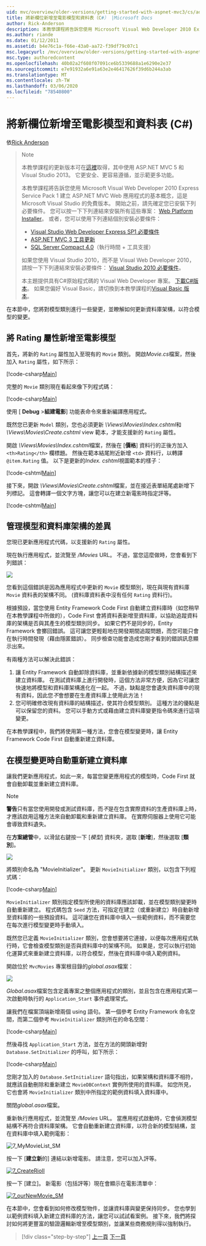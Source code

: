 ```yaml
---
uid: mvc/overview/older-versions/getting-started-with-aspnet-mvc3/cs/adding-a-new-field
title: 將新欄位新增至電影模型和資料表（C#） |Microsoft Docs
author: Rick-Anderson
description: 本教學課程將告訴您使用 Microsoft Visual Web Developer 2010 Express Service Pack 1 建立 ASP.NET MVC Web 應用程式的基本概念，也就是 。
ms.author: riande
ms.date: 01/12/2011
ms.assetid: b4e76c1a-f66e-43a0-aa72-f39df79c07c1
msc.legacyurl: /mvc/overview/older-versions/getting-started-with-aspnet-mvc3/cs/adding-a-new-field
msc.type: authoredcontent
ms.openlocfilehash: 40b02a2f608f07091ce6b5339688a1e6290e2e37
ms.sourcegitcommit: e7e91932a6e91a63e2e46417626f39d6b244a3ab
ms.translationtype: MT
ms.contentlocale: zh-TW
ms.lasthandoff: 03/06/2020
ms.locfileid: "78540800"
---
```

# <a name="adding-a-new-field-to-the-movie-model-and-table-c"></a>將新欄位新增至電影模型和資料表 (C#)

依[Rick Anderson](https://twitter.com/RickAndMSFT)

> > [!NOTE]
> > 本教學課程的更新版本可在[這裡](../../../getting-started/introduction/getting-started.md)取得，其中使用 ASP.NET MVC 5 和 Visual Studio 2013。 它更安全、更容易遵循，並示範更多功能。
> 
> 
> 本教學課程將告訴您使用 Microsoft Visual Web Developer 2010 Express Service Pack 1 建立 ASP.NET MVC Web 應用程式的基本概念，這是 Microsoft Visual Studio 的免費版本。 開始之前，請先確定您已安裝下列必要條件。 您可以按一下下列連結來安裝所有這些專案： [Web Platform Installer](https://www.microsoft.com/web/gallery/install.aspx?appid=VWD2010SP1Pack)。 或者，您可以使用下列連結個別安裝必要條件：
> 
> - [Visual Studio Web Developer Express SP1 必要條件](https://www.microsoft.com/web/gallery/install.aspx?appid=VWD2010SP1Pack)
> - [ASP.NET MVC 3 工具更新](https://www.microsoft.com/web/gallery/install.aspx?appsxml=&amp;appid=MVC3)
> - [SQL Server Compact 4.0](https://www.microsoft.com/web/gallery/install.aspx?appid=SQLCE;SQLCEVSTools_4_0)（執行時間 + 工具支援）
> 
> 如果您使用 Visual Studio 2010，而不是 Visual Web Developer 2010，請按一下下列連結來安裝必要條件： [Visual Studio 2010 必要條件](https://www.microsoft.com/web/gallery/install.aspx?appsxml=&amp;appid=VS2010SP1Pack)。
> 
> 本主題提供具有C#原始程式碼的 Visual Web Developer 專案。 [下載C#版本](https://code.msdn.microsoft.com/Introduction-to-MVC-3-10d1b098)。 如果您偏好 Visual Basic，請切換到本教學課程的[Visual Basic 版本](../vb/intro-to-aspnet-mvc-3.md)。

在本節中，您將對模型類別進行一些變更，並瞭解如何更新資料庫架構，以符合模型的變更。

## <a name="adding-a-rating-property-to-the-movie-model"></a>將 Rating 屬性新增至電影模型

首先，將新的 `Rating` 屬性加入至現有的 `Movie` 類別。 開啟*Movie.cs*檔案，然後加入 `Rating` 屬性，如下所示：

[!code-csharp[Main](adding-a-new-field/samples/sample1.cs)]

完整的 `Movie` 類別現在看起來像下列程式碼：

[!code-csharp[Main](adding-a-new-field/samples/sample2.cs)]

使用 [ **Debug** &gt;**組建電影**] 功能表命令來重新編譯應用程式。

既然您已更新 `Model` 類別，您也必須更新 *\Views\Movies\Index.cshtml*和 *\Views\Movies\Create.cshtml* view 範本，才能支援新的 `Rating` 屬性。

開啟 *\Views\Movies\Index.cshtml*檔案，然後在 [**價格**] 資料行的正後方加入 `<th>Rating</th>` 欄標題。 然後在範本結尾附近新增 `<td>` 資料行，以轉譯 `@item.Rating` 值。 以下是更新的*Index. cshtml*視圖範本的樣子：

[!code-cshtml[Main](adding-a-new-field/samples/sample3.cshtml)]

接下來，開啟 *\Views\Movies\Create.cshtml*檔案，並在接近表單結尾處新增下列標記。 這會轉譯一個文字方塊，讓您可以在建立新電影時指定評等。

[!code-cshtml[Main](adding-a-new-field/samples/sample4.cshtml)]

## <a name="managing-model-and-database-schema-differences"></a>管理模型和資料庫架構的差異

您現已更新應用程式代碼，以支援新的 `Rating` 屬性。

現在執行應用程式，並流覽至 */Movies* URL。 不過，當您這麼做時，您會看到下列錯誤：

![](adding-a-new-field/_static/image1.png)

您看到這個錯誤是因為應用程式中更新的 `Movie` 模型類別，現在與現有資料庫 `Movie` 資料表的架構不同。 (資料庫資料表中沒有任何 `Rating` 資料行)。

根據預設，當您使用 Entity Framework Code First 自動建立資料庫時（如您稍早在本教學課程中所做的），Code First 會將資料表新增至資料庫，以協助追蹤資料庫的架構是否與其產生的模型類別同步。 如果它們不是同步的，Entity Framework 會擲回錯誤。 這可讓您更輕鬆地在開發期間追蹤問題，而您可能只會在執行時間發現（藉由隱匿錯誤）。 同步檢查功能會造成您剛才看到的錯誤訊息顯示出來。

有兩種方法可以解決此錯誤：

1. 讓 Entity Framework 自動卸除資料庫，並重新依據新的模型類別結構描述來建立資料庫。 在測試資料庫上進行開發時，這個方法非常方便，因為它可讓您快速地將模型和資料庫架構進化在一起。 不過，缺點是您會遺失資料庫中的現有資料，因此您*不*會想要在生產資料庫上使用此方法！
2. 您可明確修改現有資料庫的結構描述，使其符合模型類別。 這種方法的優點是可以保留您的資料。 您可以手動方式或藉由建立資料庫變更指令碼來進行這項變更。

在本教學課程中，我們將使用第一種方法，您會在模型變更時，讓 Entity Framework Code First 自動重新建立資料庫。

## <a name="automatically-re-creating-the-database-on-model-changes"></a>在模型變更時自動重新建立資料庫

讓我們更新應用程式，如此一來，每當您變更應用程式的模型時，Code First 就會自動卸載並重新建立資料庫。

> [!NOTE] 
> 
> **警告**只有當您使用開發或測試資料庫，而*不*是在包含實際資料的生產資料庫上時，才應該啟用這種方法來自動卸載和重新建立資料庫。 在實際伺服器上使用它可能會導致資料遺失。

在**方案總管**中，以滑鼠右鍵按一下 [*模型*] 資料夾，選取 [**新增**]，然後選取 [**類別**]。

![](adding-a-new-field/_static/image2.png)

將類別命名為 "MovieInitializer"。 更新 `MovieInitializer` 類別，以包含下列程式碼：

[!code-csharp[Main](adding-a-new-field/samples/sample5.cs)]

`MovieInitializer` 類別指定模型所使用的資料庫應該卸載，並在模型類別變更時自動重新建立。 程式碼包含 `Seed` 方法，可指定在建立（或重新建立）時自動新增至資料庫的一些預設資料。 這可讓您在資料庫中填入一些範例資料，而不需要您在每次進行模型變更時手動填入。

既然您已定義 `MovieInitializer` 類別，您會想要將它連接，以便每次應用程式執行時，它會檢查模型類別是否與資料庫中的架構不同。 如果是，您可以執行初始化運算式來重新建立資料庫，以符合模型，然後在資料庫中填入範例資料。

開啟位於 `MvcMovies` 專案根目錄的*global.asax*檔案：

[![](adding-a-new-field/_static/image4.png)](adding-a-new-field/_static/image3.png)

*Global.asax*檔案包含定義專案之整個應用程式的類別，並且包含在應用程式第一次啟動時執行的 `Application_Start` 事件處理常式。

讓我們在檔案頂端新增兩個 using 語句。 第一個參考 Entity Framework 命名空間，而第二個參考 `MovieInitializer` 類別所在的命名空間：

[!code-csharp[Main](adding-a-new-field/samples/sample6.cs)]

然後尋找 `Application_Start` 方法，並在方法的開頭新增對 `Database.SetInitializer` 的呼叫，如下所示：

[!code-csharp[Main](adding-a-new-field/samples/sample7.cs)]

您剛才加入的 `Database.SetInitializer` 語句指出，如果架構和資料庫不相符，就應該自動刪除和重新建立 `MovieDBContext` 實例所使用的資料庫。 如您所見，它也會將 `MovieInitializer` 類別中所指定的範例資料填入資料庫中。

關閉*global.asax*檔案。

重新執行應用程式，並流覽至 */Movies* URL。 當應用程式啟動時，它會偵測模型結構不再符合資料庫架構。 它會自動重新建立資料庫，以符合新的模型結構，並在資料庫中填入範例電影：

![7_MyMovieList_SM](adding-a-new-field/_static/image5.png)

按一下 [**建立新**的] 連結以新增電影。 請注意，您可以加入評等。

[![7_CreateRioII](adding-a-new-field/_static/image7.png)](adding-a-new-field/_static/image6.png)

按一下 [建立]。 新電影（包括評等）現在會顯示在電影清單中：

[![7_ourNewMovie_SM](adding-a-new-field/_static/image9.png)](adding-a-new-field/_static/image8.png)

在本節中，您會看到如何修改模型物件，並讓資料庫與變更保持同步。 您也學到以範例資料填入新建立資料庫的方法，讓您可以試試看案例。 接下來，我們將探討如何將更豐富的驗證邏輯新增至模型類別，並讓某些商務規則得以強制執行。

> [!div class="step-by-step"]
> [上一頁](examining-the-edit-methods-and-edit-view.md)
> [下一頁](adding-validation-to-the-model.md)
